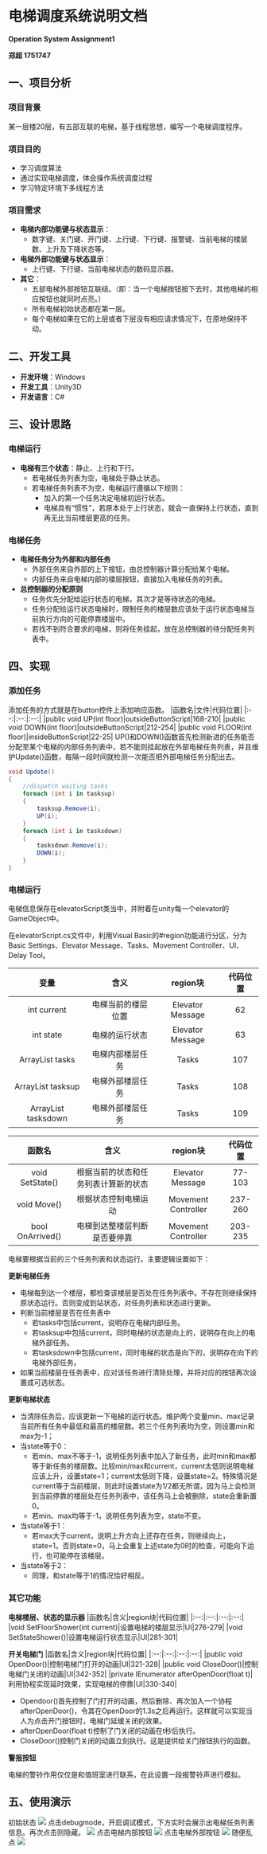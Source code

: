 # 电梯调度系统说明文档
**Operation System Assignment1**

**郑超 1751747**
## 一、项目分析
### 项目背景
某一层楼20层，有五部互联的电梯，基于线程思想，编写一个电梯调度程序。
### 项目目的
- 学习调度算法
- 通过实现电梯调度，体会操作系统调度过程
- 学习特定环境下多线程方法
### 项目需求
- **电梯内部功能键与状态显示**：
  - 数字键、关门键、开门键、上行键、下行键、报警键、当前电梯的楼层数、上升及下降状态等。
- **电梯外部功能键与状态显示**：
  - 上行键、下行键、当前电梯状态的数码显示器。
- **其它**： 
  - 五部电梯外部按钮互联结。（即：当一个电梯按钮按下去时，其他电梯的相应按钮也就同时点亮。）
  - 所有电梯初始状态都在第一层。
  - 每个电梯如果在它的上层或者下层没有相应请求情况下，在原地保持不动。
## 二、开发工具
- **开发环境**：Windows
- **开发工具**：Unity3D
- **开发语言**：C#
## 三、设计思路
### 电梯运行
- **电梯有三个状态**：静止、上行和下行。
  - 若电梯任务列表为空，电梯处于静止状态。
  - 若电梯任务列表不为空，电梯运行遵循以下规则：
    - 加入的第一个任务决定电梯初运行状态。
    - 电梯具有“惯性”，若原本处于上行状态，就会一直保持上行状态，直到再无比当前楼层更高的任务。
### 电梯任务
- **电梯任务分为外部和内部任务**
  - 外部任务来自外部的上下按钮，由总控制器计算分配给某个电梯。
  - 内部任务来自电梯内部的楼层按钮，直接加入电梯任务的列表。
- **总控制器的分配原则**
  - 任务优先分配给运行状态的电梯，其次才是等待状态的电梯。
  - 任务分配给运行状态电梯时，限制任务的楼层数应该处于运行状态电梯当前执行方向的可能停靠楼层中。
  - 若找不到符合要求的电梯，则将任务挂起，放在总控制器的待分配任务列表中。
## 四、实现
### 添加任务
添加任务的方式就是在button控件上添加响应函数。
|函数名|文件|代码位置|
|:--:|:--:|:--:|
|public void UP(int floor)|outsideButtonScript|168-210|
|public void DOWN(int floor)|outsideButtonScript|212-254|
|public void FLOOR(int floor)|insideButtonScript|22-25|
UP()和DOWN()函数首先检测新进的任务能否分配至某个电梯的内部任务列表中，若不能则挂起放在外部电梯任务列表，并且维护Update()函数，每隔一段时间就检测一次能否把外部电梯任务分配出去。
```c#
void Update()
{
    //dispatch waiting tasks
    foreach (int i in tasksup)
    {
        tasksup.Remove(i);
        UP(i);
    }
    foreach (int i in tasksdown)
    {
        tasksdown.Remove(i);
        DOWN(i);
    }
}
```
### 电梯运行
电梯信息保存在elevatorScript类当中，并附着在unity每一个elevator的GameObject中。

在elevatorScript.cs文件中，利用Visual Basic的#region功能进行分区，分为Basic Settings、Elevator Message、Tasks、Movement Controller、UI、Delay Tool。

|变量|含义|region块|代码位置|
|:--:|:--:|:--:|:--:|
|int current|电梯当前的楼层位置|Elevator Message|62|
|int state|电梯的运行状态|Elevator Message|63|
|ArrayList tasks|电梯内部楼层任务|Tasks|107|
|ArrayList tasksup|电梯外部楼层任务|Tasks|108|
|ArrayList tasksdown|电梯外部楼层任务|Tasks|109|

|函数名|含义|region块|代码位置|
|:--:|:--:|:--:|:--:|
|void SetState()|根据当前的状态和任务列表计算新的状态|Elevator Message|77-103|
|void Move()|根据状态控制电梯运动|Movement Controller|237-260|
|bool OnArrived()|电梯到达整楼层判断是否要停靠|Movement Controller|203-235|

电梯要根据当前的三个任务列表和状态运行。主要逻辑设置如下：

**更新电梯任务**
- 电梯每到达一个楼层，都检查该楼层是否处在任务列表中。不存在则继续保持原状态运行。否则变成到站状态，对任务列表和状态进行更新。
- 判断当前楼层是否在任务表中
    - 若tasks中包括current，说明存在电梯内部任务。
    - 若tasksup中包括current，同时电梯的状态是向上的，说明存在向上的电梯外部任务。
    - 若tasksdown中包括current，同时电梯的状态是向下的，说明存在向下的电梯外部任务。
- 如果当前楼层在任务表中，应对该任务进行清除处理，并将对应的按钮再次设置成可选状态。

**更新电梯状态**
- 当清除任务后，应该更新一下电梯的运行状态。维护两个变量min、max记录当前所有任务中最低和最高的楼层数。若三个任务列表均为空，则设置min和max为-1；
- 当state等于0：
    - 若min、max不等于-1，说明任务列表中加入了新任务，此时min和max都等于新任务的楼层数。比较min/max和current，current太低则说明电梯应该上升，设置state=1；current太低则下降，设置state=2。特殊情况是current等于当前楼层，则此时设置state为1/2都无所谓，因为马上会检测到当前停靠的楼层处在任务列表中，该任务马上会被删除，state会重新置0。
    - 若min、max均等于-1，说明任务列表为空，state不变。
- 当state等于1：
    - 若max大于current，说明上升方向上还存在任务，则继续向上，state=1。否则state=0，马上会重复上述state为0时的检查，可能向下运行，也可能停在该楼层。
- 当state等于2：
    - 同理，和state等于1的情况恰好相反。

### 其它功能
**电梯楼层、状态的显示器**
|函数名|含义|region块|代码位置|
|:--:|:--:|:--:|:--:|
|void SetFloorShower(int current)|设置电梯的楼层显示|UI|276-279|
|void SetStateShower()|设置电梯运行状态显示|UI|281-301|

**开关电梯门**
|函数名|含义|region块|代码位置|
|:--:|:--:|:--:|:--:|
|public void OpenDoor()|控制电梯门打开的动画|UI|321-328|
|public void CloseDoor()|控制电梯门关闭的动画|UI|342-352|
|private IEnumerator afterOpenDoor(float t)|利用协程实现延时效果，实现电梯的停靠|UI|330-340|
- Opendoor()首先控制了门打开的动画，然后删除、再次加入一个协程afterOpenDoor()，令其在OpenDoor的1.3s之后再运行。这样就可以实现当人为点击开门按钮时，电梯门延缓关闭的效果。
- afterOpenDoor(float t)控制了门关闭的动画在t秒后执行。
- CloseDoor()控制门关闭的动画立刻执行。这是提供给关门按钮执行的函数。

**警报按钮**

电梯的警铃作用仅仅是和值班室进行联系，在此设置一段报警铃声进行模拟。
## 五、使用演示
初始状态
![](pic/0.png)
点击debugmode，开启调试模式，下方实时会展示出电梯任务列表信息。再次点击则隐藏。
![](pic/debugmode.png)
点击电梯内部按钮
![](pic/insidebutton.png)
点击电梯外部按钮
![](pic/outsidebutton.png)
随便乱点
![](pic/random.png)